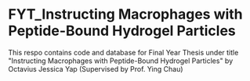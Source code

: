 # FYT_Instructing Macrophages with Peptide-Bound Hydrogel Particles

This respo contains code and database for Final Year Thesis under title "Instructing Macrophages with Peptide-Bound Hydrogel Particles" by Octavius Jessica Yap (Supervised by Prof. Ying Chau)


